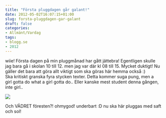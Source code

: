 ```yaml
---
title: "Första pluggdagen går galant!"
date: 2012-05-02T16:07:15+01:00
slug: forsta-pluggdagen-gar-galant
draft: false
categories:
- Allmänt/Vardag
tags:
- blogg.se
- 2012
---
```

wiie! Första dagen på min pluggmånad har gått jättebra! Egentligen skulle jag bara gå i skolan 10 till 12. men jag var där kl 08 till 15. Mycket duktigt! Nu gäller det bara att göra allt viktigt som ska göras här hemma också :)  
Ska kritiskt granska fyra stycken texter. Detta kommer suga pung, men a girl gotta do what a girl gotta do.. Eller kanske mest student denna gången, inte girl..  
  
![](/assets/images/blogg.se/nejlika-svart2_200901550.jpg)  
  
Och VÄDRET föresten?! ohmygod! underbart :D nu ska här pluggas med saft och sol!